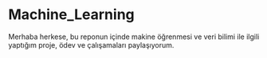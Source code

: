 # Machine_Learning

Merhaba herkese, bu reponun içinde makine öğrenmesi ve veri bilimi ile ilgili yaptığım proje, ödev ve çalışamaları paylaşıyorum.
